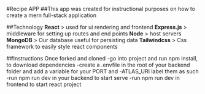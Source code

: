 #Recipe APP
##This app was created for instructional purposes on how to create a mern full-stack application

##Technology
**React** > used for ui rendering and frontend
**Express.js** > middleware for setting up routes and end points
**Node** > host servers
**MongoDB** > Our database useful for persisting data
**Tailwindcss** > Css framework to easily style react components

##Instructions
Once forked and cloned
-go into project and run npm install, to download dependencies
-create a .envfile in the root of your backend folder and add a variable for your PORT and -ATLAS_URI label them as such
-run npm run dev in your backend to start serve
-run npm run dev in frontend to start react project

